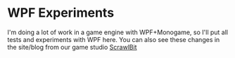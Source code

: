 # WPF Experiments

I'm doing a lot of work in a game engine with WPF+Monogame, so I'll put all tests and experiments with WPF here.
You can also see these changes in the site/blog from our game studio [ScrawlBit](http://scrawlbit.com)
